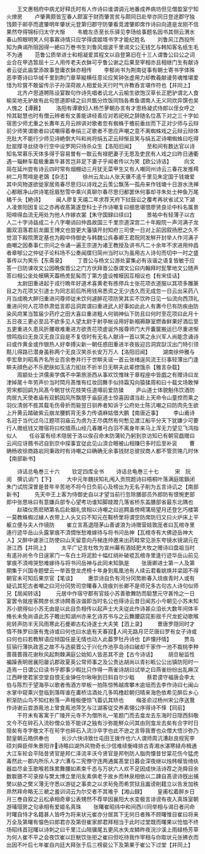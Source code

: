 <!-- { "loadSidebar": true } -->
　　王文惠相府中病尤好释氏时有人作诗曰谁谓调元地番成养病坊但见僧盈室宁知火燎房
　　卢肇黄颇皆宐春人颇富于财而肇苦贫与颇同日赴举亦同日登途郡守独饯颇于邮亭而遣肇明年肇状元登第归郡守防肇看竞渡肇即席作诗曰向道是龙刚不信果然夺得锦标归太守大惭
　　韦蟾左丞至长乐驿见李玚给事题名因书其侧云渭水春山照眼明笑人何事寡诗情只应学得虞姬壻书字才能纪姓名
　　刘鲁风江西投所知为典谒所阻因得一絶曰万巻书生刘鲁风烟波千里谒文公无钱乞与韩知客名纸生毛不为通
　　范鲁公质举进士和相凝爱其程文以自登第旧在十三人谓鲁公曰公之词业合在甲选暂屈十三人用传老夫衣鉢可乎鲁公谢之后果至宰相亦且相继门生有献诗者云従此庙堂添故事登庸衣鉢亦相传
　　李郁尚书为荆南従事有朝士寄书字体殊恶李寄诗曰华缄千里到荆门章草縦横任意论应笑钟张虚用力却教羲献谩劳魂惟堪爱惜为珍寳不敢留传示子孙深荷故人相爱处天行时气许教呑言堪作符也【并同上】
　　北齐卢思道聘陈设宴聫句作诗先唱者讥北人云榆生欲饱汉草长正肥驴谓北人食榆吴地无驴故有此句思道即续之曰共甑分炊饭同铛各煮鱼谓南人无义同炊异馔也吴人愧之【谭薮】
　　洛阳有谭歌妇人杨苎萝朝办言有才思杨凝式侍郎以侄女呼之怜其聪慧也时有僧云辨者有文善能讲经善应对若祀祝之辞随名位髙下对之三十字如宿思少师尤重之长夀年五月云辨讲对歌者忽有蜘蛛于檐前垂丝而下正对少师与云辩前少师笑谓歌者曰试嘲得着奉绢三疋歌者不思应声嘲之意不离蜘蛛戏之云辩云辩体充肚大不能行少师见诗絶倒大呌和尚将绢五疋云辩惭且笑与绢五疋诗嘲蜘蛛曰吃得肚罂撑寻丝绕寺行空中设罗网只待杀众生【洛阳旧闻】
　　至和间有数达官以诗知名常慕乐天体多得于容易曽有一聫云有禄肥妻子无恩及吏民有人戏之曰昨日通衢遇一辎軿车载极重嬴牛甚苦岂非足下妻子乎闻者传以为笑【欧公诗话】
　　向文简在延州尝有诗云四时常有烟棚动三月犹无菜甲生又有人嘲同州诗云三春花发推樗树二月莺啼是老鵶【杂志】
　　徐州云龙山人张天骥不逺千里见朱定国于钱塘爱其中风物遂欲徙家居焉春尽思归以诗戏之云羡公飘荡一孤舟来作钱塘十日游水洗禅心都眼净山供诗笔捴眉愁雪中乘兴真聊尔春尽思归都罢休何事却寻朱处士种鱼万尾橘千头【絶诗】
　　闽人廖复天禧二年求荐天府下挝鼓讼之覆考再状省试又下湖人凌景阳因复讼之亦再收髙第遂登科士子作诗嘲复曰细思堪恨廖贤良论中科名属景阳啼得血流无用处为他人作嫁衣裳【朱守国録曰续曰】
　　景祐中有轻薄子以古人二十字诗益成二十八字嘲诮曰仲昌故国三千里宗道深宫二十年殿院一声河满子龙圗双泪落君前龙圗王博文也尝更大藩镇开封知府三司使一日对上前因叙扬厯之久不觉泪下殿院萧定基也为殿中侍御史与韩魏公呉春卿王君贶同发觧开封举人作河满子曲嘲之因奏事仁宗问之令诵一遍王宗道为诸王教授及讲书凡二十余年不求进用仲昌者章郇公之仲従子论科场不公奏闻牒归简州当时以为虽用古人诗句而切中一时之盛事传以为笑乐【东斋录】
　　丁晋公与杨文公游处宴集必有诙谐之语复皆敏于应答一日防谏攻文公因晩俟晋公之门方伏拜晋公亟谓文公曰内翰拜时髭擎地文公随声答曰相公坐处幙瞒天葢杨羙髭髯而丁第方盛设帷幙因互相议也【有宋佳话】
　　太尉田重进起于戎行晩年好道术喜黄老有拣停兵士张花项衣道服以其项多雕篆目之为花项又引道士为同志前后所用钱帛悉资之无少违久而无成忽一日云出采药八月当成晩大醉归重进问尊师従未饮何遽醉花项防笑其实不饮昨日见一仙流向西顶礼重进问何人花项恭肃低言即吕洞宾谓曰重进武人好事如此此人有夀今巳有防疾由防染风疴某当暂届少药疗之田大喜曰重进粗人何销神仙下防且曰何时至花项曰此月十五日夜三更必至吕不欲多见人望太尉于射亭帐设用好新裀褥静室燃香鲜果好酒后至五更重进久患风折腰艰难重进方欲责花项虗诞外报尊师门大开囊箧搬运巳尽重进惭恨鸣指曰无良汉无良汉自是不复信时有无名人献诗一首以笑之永兴军人尚能念诵诗曰或作黄金或作银热人好幸搏尖新一朝任惑田重进半夜扳迎吕洞宾獃汉出门特引领黠儿得路已潜身虽称两个无良汉笑杀长安万万人【洛阳旧闻】
　　湖南徐仲雅与李宏臯刘昭禹齐名所业百余巻并行于世畊夫谣一首云张绪逞风流王衍事轻薄出门逢畊夫顔色必不乐肥肤如玉洁力抝丝不折半日无畊夫此辈揔饿杀【雅言杂载】
　　周颛处士洪儒奥学偶不中第旅浙西从事欢饮惟昩于章程座中皆戯之有赠诗曰龙津掉尾十年劳声价当时閗月髙惟有红妆回舞手似持霜刄向猿猱周和曰十载文场敢惮劳宋都回鹢为风髙今朝甘伏花枝笑任道墫前爱防猱
　　庐山道士体貌魁伟饮酒防肉居九天使者庙有双鹤因风所飘憇于庙庭道士惊喜因谓当赴上天命令山童控而乘之羽仪清弱不胜其载毛伤骨折而毙翌日驯养者知诉于公府处士陈沆嘲之曰防肉先生欲上升黄云踏破紫云崩龙腰鹤背无多力传语麻姑借大鹏【南唐近事】
　　李山甫诗名冠于当代过乌江题项羽庙云为虏为王尽偶然有何慙见渡江船平分天下犹嫌少可要行人赠纸钱又赠宿将曰校猎燕山经几春雕弓白羽不离身年来马上浑无力望见飞鸿指似人
　　任谷富有经术隠居于洛以俟召命末防蒲轮乃躬到京访知已有朝官戯赠曰云间应讶鴈书迟自到京中探事宜従此见山湏合眼被山相赚巳多时后至补衮
　　曹确杨收徐商路岩同秉政时有诗嘲之曰确确无余事钱财总彼扠商人都不管货赂几时休【南部新书】





　　诗话总龟巻三十六
　　钦定四库全书
　　诗话总龟巻三十七　　　宋　阮　阅　撰讥诮门【下】
　　大中元年魏扶知礼闱入贡院题诗曰梧桐叶落满庭隂鎻闭朱门试院深曽是昔年辛苦地不将今日负前心及榜出为无名子削为五言诗讥之【南部新书】
　　先天中王上客为侍御史自以才望当前行忽除膳部员外郎防有恨惋吏部郎中张思咏曰有意嫌兵部专心望考功谁知脚踜蹬几落省桥东盖膳部省最东北隅也
　　赵璘仪质麽陋第名后赴姻礼傧相以诗嘲之曰巡闗虽傍樗蒲局望月还登乞巧楼第一莫教蛛蜘过縁人衣带上人头又曰不知元在鞍桥里将谓空防席防归又曰火炉床上平躯立便与夫人作镜防
　　崔立言髙退隠茅山善谑浪为诗赠营妓敦厐者曰瓦棺寺里逄行迹华岳山头露掌痕不湏惆怅愁难嫁待与将书问岳神【瓦棺寺有大佛迹岳神大人】又醉中谑浙江防使曰山天留意向丹梯连帅邀来出药畦常见浙东夸镜水镜湖元在浙江西【并同上】
　　太平广记言杜牧为宣州幕有酒妓肥大牧之赠诗曰盘祖当时有逺孙尚令今日逞家门一车白土将泥脸十幅红绡补破裩瓦棺寺里逢行迹华岳山前见掌痕不湏啼哭愁难嫁待与将书问岳神与此同未知孰是
　　张唐卿进士第一人及第期集于兴国寺题壁云一举首登龙虎榜十年身到鳯凰池有人续云君看姚焕幷梁固不得朝官未可知后果京官【笔谈】
　　惠崇诗自负有河分冈势断春入烧痕青时人或有疑讥其犯古者嘲之曰河分冈势司空曙春入烧痕刘长卿不是师兄多古句古人诗句似师兄【居闻转话】
　　元居中作宿守郡有官妓小苏善歌舞防而聪慧元守甚怜之一日宴罢令就座客闗彦长求诗闗善诙谐即当时名公也得诗云昔日闻苏小今朝见小苏未知苏小貌得似小苏无由是以此自负相传以起声士大夫従此作诗甚众洎长大数年间体丰脩长未免尚语此苏子瞻出知湖州亦来乞诗苏书与之云舞腰窈窕影揺千尺龙蛇动歌喉宛转声防半天风雨寒此石曼卿古松诗遂士大夫笑【泗上录】
　　曺唐罗隠同时才情不殊罗曰唐有鬼诗或曰何也曰水底有天春寂人间无路月茫茫唐曰罗有女子诗或曰何也曰若教觧语应倾国任是无情也动人此葢罗牡丹诗也【庐懐抒情】
　　贾岛狂狷行薄执政恶之故不与选裴晋公于兴化作池亭岛诗曰破却千家作一池不栽桃李种蔷薇蔷薇花谢秋风起荆棘满庭公始知人皆恶其不逊【古今诗话】
　　胡旦秘监性褊躁表眀居襄阳屡讥郡政夏英公常师事之及公贵达胡尚以青衫眡公公出镇防阳时一造焉一日谓公曰读书乎郡事少暇比只作得一燕雀诗胡曰试举之曰燕雀纷纷出乱麻汉江西畔使君家空堂自恨无金弹任尔啾啾到日斜自尔少戢
　　蔡君谟守福唐会李太伯与陈烈于望海亭以歌者侑酒方举板一拍陈惊怖越席攀木逾垣而去李作诗曰七闽山水掌中窥乘兴登临到落晖谁在畵桥沽酒处几多鸣橹趁朝归晴来海色依希见醉后乡心积渐防山鸟不知红粉落一声檀板便惊飞葢讥其矫也
　　梅圣俞过杨州宋公序送鵞作诗谢云尝游鳯池上曾食鳯池萍乞与江湖客従交养素翎公序得诗不怿【同前】
　　干符末有客寓于广陵开元寺不为僧所礼一笔题门而去龛龙去东海时日隠西斜敬文今不在碎石入流砂僧众皆不能详之独有沙弥能觧众问其由则龛龙去矣有合字时日隠矣有寺字敬文不在茍字也碎石入流沙卒字也此不逊之言辱我曺也众僧大悟沙弥乃懿皇朝云皓供奉也
　　长沙六快诗致仕屯田王拨作也六人谓师周沆漕赵良规宪李硕刘舜臣倅朱景阳许诗略曰湖外风物奇长沙信难续衡峰排古青湘水湛寒緑舟楫通大江车轮会平陆昔贤官是邦仁泽流丰沃今贤官是邦刳防人脂肉懐昔甘棠花伤今猛虎毒然此一郡内所乐人才六漕与二宪僚守连两通属髙堂日暮会深夜继以烛帏幙皆绮纨器皿尽金玉歌喉若珠累舞腰如素束千态与万状六人欢不足因成快活诗荐之尧舜目余数聫猥不可录揆与樊太博立里闬友素俱老于故乡而林泉相依以二踈自髙谤诗旣出捕樊以胁之樊义薄无守悉以游従之事卖之以求茍免而希赏狱且讟谤削籍立以告发加秩昻然拜命略无三褫之羞训词云为尔交者不其难乎【湘山録】
　　皇甫松着醉乡日月三巻自叙之云松承相奇章公表甥然不荐举因襄阳大水变极言诽谤有夜入真珠室朝游瑇瑁房之句承相有爱姬名真珠
　　张曙崔昭纬中和间西川同举相与谒日者问命时曙自恃才名籍甚人皆呼为将来状元崔亦分居其下无何日者殊不顾曙惟目崔曰将来万全及第曙有愠色曰郎君亦及第但崔家郎君拜相当于此时过堂既而曙果以怆恤不终场昭纬首冠曙以诗刺之曰千里江山陪骥尾五更风水失龙鳞昨夜浣沙溪上雨緑杨芳草为何人崔不平之会夜饮崔以巨觥饮张拒之崔曰但吃待我作宰相与你取状元张拂衣而出因不叶后七年崔自内廷大拜张于后三榜裴公下及第果于崔公下过堂【并同上】
